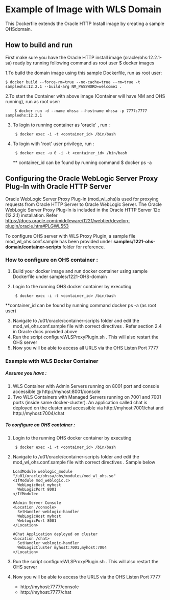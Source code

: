 Example of Image with WLS Domain
===============
This Dockerfile extends the Oracle HTTP Install image by creating a sample OHSdomain.

## How to build and run
First make sure you have the Oracle HTTP install image (oracle/ohs:12.2.1-sa) ready by running following command as root user
$ docker images


1.To build the domain image using this sample Dockerfile, run as root user:

    $ docker build --force-rm=true --no-cache=true --rm=true -t sampleohs:12.2.1 --build-arg NM_PASSWORD=welcome1 .

2.To start the Container with above image (Container will have NM and OHS running), run as root user:

        $ docker run -d --name ohssa --hostname ohssa -p 7777:7777 sampleohs:12.2.1

3. To login to running container as 'oracle' , run :

        $ docker exec -i -t <container_id> /bin/bash

4. To login with 'root' user privilege, run :

        $ docker exec -u 0 -i -t <container_id> /bin/bash

    ** container_id can be found by running command $ docker ps -a



## Configuring the Oracle WebLogic Server Proxy Plug-In with Oracle HTTP Server
Oracle WebLogic Server Proxy Plug-In (mod_wl_ohs)is used for proxying requests from Oracle HTTP Server to Oracle WebLogic Server.
The Oracle WebLogic Server Proxy Plug-In is included in the Oracle HTTP Server 12c (12.2.1) installation.
Refer https://docs.oracle.com/middleware/1221/webtier/develop-plugin/oracle.htm#PLGWL553

To configure OHS server with WLS Proxy Plugin, a sample file mod_wl_ohs.conf.sample has been provided under **samples/1221-ohs-domain/container-scripts** folder for reference.

### How to configure on OHS container :
1. Build your docker image and run docker container using sample Dockerfile under samples/1221-OHS-domain
2. Login to the running OHS docker container by executing

        $ docker exec -i -t <container_id> /bin/bash

**container_id can be found by running command docker ps -a (as root user)

3. Navigate to /u01/oracle/container-scripts folder and edit the mod_wl_ohs.conf.sample file with correct directives . Refer section 2.4 in Oracle docs provided above
4. Run the script configureWLSProxyPlugin.sh . This will also restart the OHS server
5. Now you will be able to access all URLS via the OHS Listen Port 7777


### Example with WLS Docker Container

##### Assume you have :

1. WLS Container with Admin Servers running on 8001 port and console accessible @ http://myhost:8001/console
2. Two WLS Containers with Managed Servers running on 7001 and 7001 ports (inside same docker-cluster). An application called chat is deployed on the cluster and  accessible via
   http://myhost:7001/chat
   and
   http://myhost:7004/chat

##### To configure on OHS container :

1. Login to the running OHS docker container by executing

        $ docker exec -i -t <container_id> /bin/bash

2. Navigate to /u01/oracle/container-scripts folder and edit the mod_wl_ohs.conf.sample file with correct directives . Sample below

   ```
   LoadModule weblogic_module   "/u01/oracle/ohssa/ohs/modules/mod_wl_ohs.so"
   <IfModule mod_weblogic.c>
     WebLogicHost myhost
     WebLogicPort 8001
   </IfModule>

   #Admin Server Console
   <Location /console>
     SetHandler weblogic-handler
     WebLogicHost myhost
     WeblogicPort 8001
   </Location>

   #Chat Application deployed on cluster
   <Location /chat>
     SetHandler weblogic-handler
     WebLogicCluster myhost:7001,myhost:7004
   </Location>
   ```


3. Run the script configureWLSProxyPlugin.sh . This will also restart the OHS server

4. Now you will be able to access the URLS via the OHS Listen Port 7777
    - http://myhost:7777/console
    - http://myhost:7777/chat
